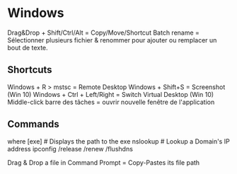 # Windows

Drag&Drop + Shift/Ctrl/Alt = Copy/Move/Shortcut
Batch rename = Sélectionner plusieurs fichier & renommer pour ajouter ou remplacer un bout de texte.

## Shortcuts

Windows + R > mstsc = Remote Desktop
Windows + Shift+S = Screenshot (Win 10)
Windows + Ctrl + Left/Right = Switch Virtual Desktop (Win 10)
Middle-click barre des tâches = ouvrir nouvelle fenêtre de l'application

## Commands

  where [exe] # Displays the path to the exe
  nslookup # Lookup a Domain's IP address
  ipconfig
    /release
    /renew
    /flushdns

Drag & Drop a file in Command Prompt = Copy-Pastes its file path